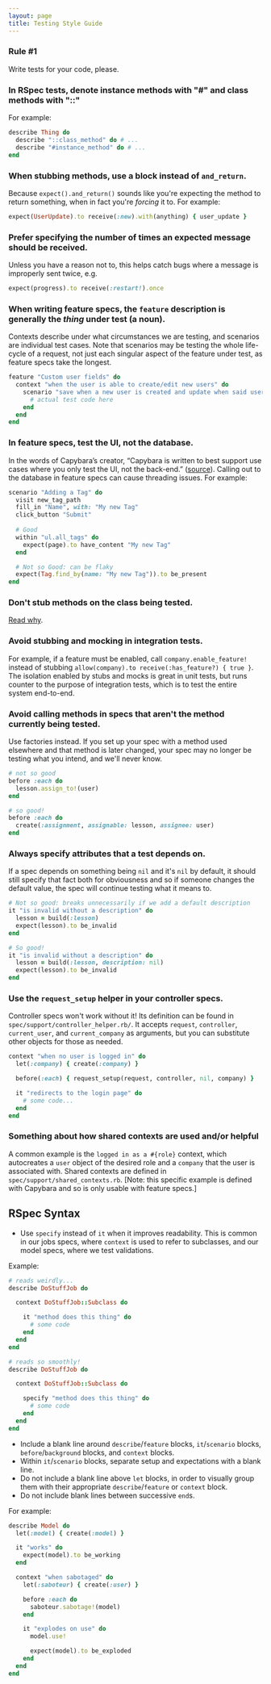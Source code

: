```yaml
---
layout: page
title: Testing Style Guide
---
```


### Rule #1

Write tests for your code, please.

### In RSpec tests, denote instance methods with "#" and class methods with "::"

For example:

```ruby
describe Thing do
  describe "::class_method" do # ...
  describe "#instance_method" do # ...
end
```

### When stubbing methods, use a block instead of `and_return`.

Because `expect().and_return()` sounds like you're expecting the method to return something, when in fact you're *forcing* it to. For example:

```ruby
expect(UserUpdate).to receive(:new).with(anything) { user_update }
```

### Prefer specifying the number of times an expected message should be received.

Unless you have a reason not to, this helps catch bugs where a message is improperly sent twice, e.g.

```ruby
expect(progress).to receive(:restart!).once
```

### When writing feature specs, the `feature` description is generally the *thing* under test (a noun).

Contexts describe under what circumstances we are testing, and scenarios are individual test cases. Note that scenarios may be testing the whole life-cycle of a request, not just each singular aspect of the feature under test, as feature specs take the longest.

```ruby
feature "Custom user fields" do
  context "when the user is able to create/edit new users" do
    scenario "save when a new user is created and update when said user is updated" do
      # actual test code here
    end
  end
end
```

### In feature specs, test the UI, not the database.

In the words of Capybara’s creator, “Capybara is written to best support use cases where you only test the UI, not the back-end.” ([source](https://bibwild.wordpress.com/2016/02/18/struggling-towards-reliable-capybara-javascript-testing/)). Calling out to the database in feature specs can cause threading issues. For example:

```ruby
scenario "Adding a Tag" do
  visit new_tag_path
  fill_in "Name", with: "My new Tag"
  click_button "Submit"
  
  # Good
  within "ul.all_tags" do
    expect(page).to have_content "My new Tag"
  end

  # Not so Good: can be flaky
  expect(Tag.find_by(name: "My new Tag")).to be_present
end
```

### Don't stub methods on the class being tested.

[Read why](https://robots.thoughtbot.com/don-t-stub-the-system-under-test).

### Avoid stubbing and mocking in integration tests.

For example, if a feature must be enabled, call `company.enable_feature!` instead of stubbing `allow(company).to receive(:has_feature?) { true }`. The isolation enabled by stubs and mocks is great in unit tests, but runs counter to the purpose of integration tests, which is to test the entire system end-to-end.

### Avoid calling methods in specs that aren't the method currently being tested.

Use factories instead. If you set up your spec with a method used elsewhere and that method is later changed, your spec may no longer be testing what you intend, and we'll never know.

```ruby
# not so good
before :each do
  lesson.assign_to!(user)
end

# so good!
before :each do
  create(:assignment, assignable: lesson, assignee: user)
end
```

### Always specify attributes that a test depends on.

If a spec depends on something being `nil` and it's `nil` by default, it should still specify that fact both for obviousness and so if someone changes the default value, the spec will continue testing what it means to.

``` ruby
# Not so good: breaks unnecessarily if we add a default description
it "is invalid without a description" do
  lesson = build(:lesson)
  expect(lesson).to be_invalid
end

# So good!
it "is invalid without a description" do
  lesson = build(:lesson, description: nil)
  expect(lesson).to be_invalid
end
```

### Use the `request_setup` helper in your controller specs.

Controller specs won't work without it! Its definition can be found in `spec/support/controller_helper.rb/`. It accepts `request`, `controller`, `current_user`, and `current_company` as arguments, but you can substitute other objects for those as needed.

```ruby
context "when no user is logged in" do
  let(:company) { create(:company) }

  before(:each) { request_setup(request, controller, nil, company) }

  it "redirects to the login page" do
    # some code...
  end
end
```

### Something about how shared contexts are used and/or helpful

A common example is the `logged in as a #{role}` context, which autocreates a `user` object of the desired role and a `company` that the user is associated with. Shared contexts are defined in `spec/support/shared_contexts.rb`. [Note: this specific example is defined with Capybara and so is only usable with feature specs.]


## RSpec Syntax

- Use `specify` instead of `it` when it improves readability. This is common in our jobs specs, where `context` is used to refer to subclasses, and our model specs, where we test validations.

Example:

```ruby
# reads weirdly...
describe DoStuffJob do

  context DoStuffJob::Subclass do

    it "method does this thing" do
      # some code
    end
  end
end

# reads so smoothly!
describe DoStuffJob do

  context DoStuffJob::Subclass do

    specify "method does this thing" do
      # some code
    end
  end
end
```

- Include a blank line around `describe`/`feature` blocks, `it`/`scenario` blocks, `before`/`background` blocks, and `context` blocks.
- Within `it`/`scenario` blocks, separate setup and expectations with a blank line.
- Do not include a blank line above `let` blocks, in order to visually group them with their appropriate `describe`/`feature` or `context` block.
- Do not include blank lines between successive `end`s.

For example:

```ruby
describe Model do
  let(:model) { create(:model) }

  it "works" do
    expect(model).to be_working
  end

  context "when sabotaged" do
    let(:saboteur) { create(:user) }

    before :each do
      saboteur.sabotage!(model)
    end

    it "explodes on use" do
      model.use!

      expect(model).to be_exploded
    end
  end
end
```
